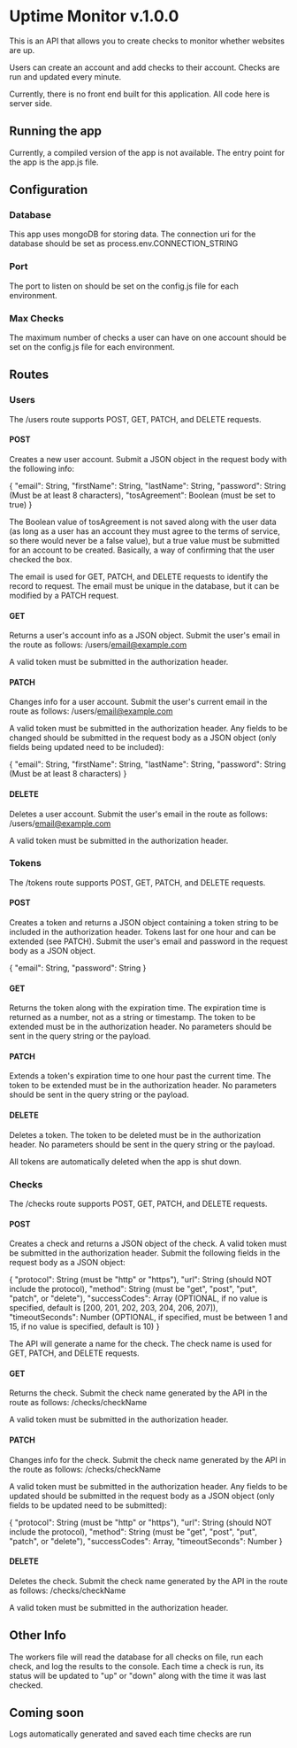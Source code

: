 # Uptime Monitor v.1.0.0

This is an API that allows you to create checks to monitor whether websites are up.

Users can create an account and add checks to their account. Checks are run and updated every minute.

Currently, there is no front end built for this application. All code here is server side.

## Running the app

Currently, a compiled version of the app is not available. The entry point for the app is the app.js file.

## Configuration

### Database

This app uses mongoDB for storing data. The connection uri for the database should be set as process.env.CONNECTION_STRING

### Port

The port to listen on should be set on the config.js file for each environment.

### Max Checks

The maximum number of checks a user can have on one account should be set on the config.js file for each environment.

## Routes

### Users

The /users route supports POST, GET, PATCH, and DELETE requests.

#### POST

Creates a new user account. Submit a JSON object in the request body with the following info:

{
  "email": String,
  "firstName": String,
  "lastName": String,
  "password": String (Must be at least 8 characters),
  "tosAgreement": Boolean (must be set to true)
}

The Boolean value of tosAgreement is not saved along with the user data (as long as a user has an account they must agree to the terms of service, so there would never be a false value), but a true value must be submitted for an account to be created. Basically, a way of confirming that the user checked the box.

The email is used for GET, PATCH, and DELETE requests to identify the record to request. The email must be unique in the database, but it can be modified by a PATCH request.

#### GET

Returns a user's account info as a JSON object. Submit the user's email in the route as follows: /users/email@example.com

A valid token must be submitted in the authorization header.

#### PATCH

Changes info for a user account. Submit the user's current email in the route as follows: /users/email@example.com

A valid token must be submitted in the authorization header. Any fields to be changed should be submitted in the request body as a JSON object (only fields being updated need to be included):

{
  "email": String,
  "firstName": String,
  "lastName": String,
  "password": String (Must be at least 8 characters)
}

#### DELETE

Deletes a user account. Submit the user's email in the route as follows: /users/email@example.com

A valid token must be submitted in the authorization header.

### Tokens

The /tokens route supports POST, GET, PATCH, and DELETE requests.

#### POST

Creates a token and returns a JSON object containing a token string to be included in the authorization header. Tokens last for one hour and can be extended (see PATCH). Submit the user's email and password in the request body as a JSON object.

{
  "email": String,
  "password": String
}

#### GET

Returns the token along with the expiration time. The expiration time is returned as a number, not as a string or timestamp. The token to be extended must be in the authorization header. No parameters should be sent in the query string or the payload.

#### PATCH

Extends a token's expiration time to one hour past the current time. The token to be extended must be in the authorization header. No parameters should be sent in the query string or the payload.

#### DELETE

Deletes a token. The token to be deleted must be in the authorization header. No parameters should be sent in the query string or the payload.

All tokens are automatically deleted when the app is shut down.

### Checks

The /checks route supports POST, GET, PATCH, and DELETE requests.

#### POST

Creates a check and returns a JSON object of the check. A valid token must be submitted in the authorization header. Submit the following fields in the request body as a JSON object:

{
  "protocol": String (must be "http" or "https"),
  "url": String (should NOT include the protocol),
  "method": String (must be "get", "post", "put", "patch", or "delete"),
  "successCodes": Array (OPTIONAL, if no value is specified, default is [200, 201, 202, 203, 204, 206, 207]),
  "timeoutSeconds": Number (OPTIONAL, if specified, must be between 1 and 15, if no value is specified, default is 10)
}

The API will generate a name for the check. The check name is used for GET, PATCH, and DELETE requests.

#### GET

Returns the check. Submit the check name generated by the API in the route as follows: /checks/checkName

A valid token must be submitted in the authorization header.

#### PATCH

Changes info for the check. Submit the check name generated by the API in the route as follows: /checks/checkName

A valid token must be submitted in the authorization header. Any fields to be updated should be submitted in the request body as a JSON object (only fields to be updated need to be submitted):

{
  "protocol": String (must be "http" or "https"),
  "url": String (should NOT include the protocol),
  "method": String (must be "get", "post", "put", "patch", or "delete"),
  "successCodes": Array,
  "timeoutSeconds": Number
}

#### DELETE

Deletes the check. Submit the check name generated by the API in the route as follows: /checks/checkName

A valid token must be submitted in the authorization header.

## Other Info

The workers file will read the database for all checks on file, run each check, and log the results to the console. Each time a check is run, its status will be updated to "up" or "down" along with the time it was last checked.

## Coming soon

Logs automatically generated and saved each time checks are run
